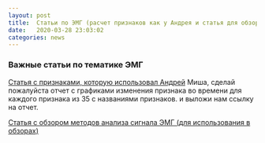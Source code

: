 ```yaml
---
layout: post
title:  Статьи по ЭМГ (расчет признаков как у Андрея и статья для обзора)  
date:   2020-03-28 23:03:02
categories: news
---
```

### Важные статьи по тематике ЭМГ

[Статья с признаками, которую использовал Андрей](https://www.sciencedirect.com/science/article/abs/pii/S0957417412001200)
Миша, сделай пожалуйста отчет с графиками изменения признака во времени для каждого признака из 35 с названиями признаков.
и выложи нам ссылку на отчет.

[Статья с обзором методов анализа сигнала ЭМГ (для использования в обзорах)](https://www.ncbi.nlm.nih.gov/pmc/articles/PMC3821366/pdf/sensors-13-12431.pdf)

